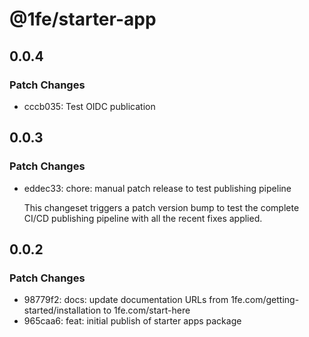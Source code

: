 # @1fe/starter-app

## 0.0.4

### Patch Changes

- cccb035: Test OIDC publication

## 0.0.3

### Patch Changes

- eddec33: chore: manual patch release to test publishing pipeline

  This changeset triggers a patch version bump to test the complete
  CI/CD publishing pipeline with all the recent fixes applied.

## 0.0.2

### Patch Changes

- 98779f2: docs: update documentation URLs from 1fe.com/getting-started/installation to 1fe.com/start-here
- 965caa6: feat: initial publish of starter apps package

